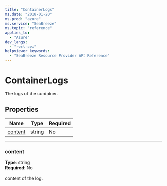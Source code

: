 ```yaml
---
title: "ContainerLogs"
ms.date: "2018-01-20"
ms.prod: "azure"
ms.service: "SeaBreeze"
ms.topic: "reference"
applies_to: 
  - "Azure"
dev_langs: 
  - "rest-api"
helpviewer_keywords: 
  - "SeaBreeze Resource Provider API Reference"
---
```

# ContainerLogs

The logs of the container.

## Properties
| Name | Type | Required |
| --- | --- | --- |
| [content](#content) | string | No |

____
### content
__Type__: string <br/>
__Required__: No<br/>
<br/>
content of the log.
